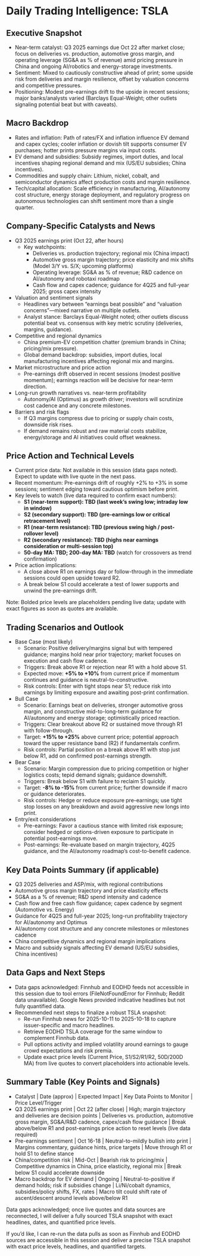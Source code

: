 # Daily Trading Intelligence: TSLA

## Executive Snapshot
- Near-term catalyst: Q3 2025 earnings due Oct 22 after market close; focus on deliveries vs. production, automotive gross margin, and operating leverage (SG&A as % of revenue) amid pricing pressure in China and ongoing AI/robotics and energy-storage investments.
- Sentiment: Mixed to cautiously constructive ahead of print; some upside risk from deliveries and margin resilience, offset by valuation concerns and competitive pressures.
- Positioning: Modest pre-earnings drift to the upside in recent sessions; major banks/analysts varied (Barclays Equal-Weight; other outlets signaling potential beat but with caveats).

## Macro Backdrop
- Rates and inflation: Path of rates/FX and inflation influence EV demand and capex cycles; cooler inflation or dovish tilt supports consumer EV purchases; hotter prints pressure margins via input costs.
- EV demand and subsidies: Subsidy regimes, import duties, and local incentives shaping regional demand and mix (US/EU subsidies; China incentives).
- Commodities and supply chain: Lithium, nickel, cobalt, and semiconductor dynamics affect production costs and margin resilience.
- Tech/capital allocation: Scale efficiency in manufacturing, AI/autonomy cost structure, energy storage deployment, and regulatory progress on autonomous technologies can shift sentiment more than a single quarter.

## Company-Specific Catalysts and News
- Q3 2025 earnings print (Oct 22, after hours)
  - Key watchpoints: 
    - Deliveries vs. production trajectory; regional mix (China impact)
    - Automotive gross margin trajectory; price elasticity and mix shifts (Model 3/Y vs. S/X; upcoming platforms)
    - Operating leverage: SG&A as % of revenue; R&D cadence on AI/autonomy and robotaxi roadmap
    - Cash flow and capex cadence; guidance for 4Q25 and full-year 2025; gross capex intensity
- Valuation and sentiment signals
  - Headlines vary between “earnings beat possible” and “valuation concerns”—mixed narrative on multiple outlets.
  - Analyst stance: Barclays Equal-Weight noted; other outlets discuss potential beat vs. consensus with key metric scrutiny (deliveries, margins, guidance).
- Competitive and regional dynamics
  - China premium-EV competition chatter (premium brands in China; pricing/mix pressure).
  - Global demand backdrop: subsidies, import duties, local manufacturing incentives affecting regional mix and margins.
- Market microstructure and price action
  - Pre-earnings drift observed in recent sessions (modest positive momentum); earnings reaction will be decisive for near-term direction.
- Long-run growth narratives vs. near-term profitability
  - Autonomy/AI (Optimus) as growth driver; investors will scrutinize cost cadence and any concrete milestones.
- Barriers and risk flags
  - If Q3 margins compress due to pricing or supply chain costs, downside risk rises.
  - If demand remains robust and raw material costs stabilize, energy/storage and AI initiatives could offset weakness.

## Price Action and Technical Levels
- Current price data: Not available in this session (data gaps noted). Expect to update with live quote in the next pass.
- Recent momentum: Pre-earnings drift of roughly +2% to +3% in some sessions; sentiment edging toward cautious optimism before print.
- Key levels to watch (live data required to confirm exact numbers):
  - **S1 (near-term support): TBD (last week’s swing low; intraday low in window)** 
  - **S2 (secondary support): TBD (pre-earnings low or critical retracement level)**
  - **R1 (near-term resistance): TBD (previous swing high / post-rollover level)** 
  - **R2 (secondary resistance): TBD (highs near earnings consideration or multi-session top)**
  - **50-day MA: TBD; 200-day MA: TBD** (watch for crossovers as trend confirmation)
- Price action implications:
  - A close above R1 on earnings day or follow-through in the immediate sessions could open upside toward R2.
  - A break below S1 could accelerate a test of lower supports and unwind the pre-earnings drift.

Note: Bolded price levels are placeholders pending live data; update with exact figures as soon as quotes are available.

## Trading Scenarios and Outlook
- Base Case (most likely)
  - Scenario: Positive delivery/margins signal but with tempered guidance; margins hold near prior trajectory; market focuses on execution and cash flow cadence.
  - Triggers: Break above R1 or rejection near R1 with a hold above S1.
  - Expected move: **+5% to +10%** from current price if momentum continues and guidance is neutral-to-constructive.
  - Risk controls: Enter with tight stops near S1; reduce risk into earnings by limiting exposure and awaiting post-print confirmation.
- Bull Case
  - Scenario: Earnings beat on deliveries, stronger automotive gross margin, and constructive mid-to-long-term guidance for AI/autonomy and energy storage; optimistically priced reaction.
  - Triggers: Clear breakout above R2 or sustained move through R1 with follow-through.
  - Target: **+15% to +25%** above current price; potential approach toward the upper resistance band (R2) if fundamentals confirm.
  - Risk controls: Partial position on a break above R1 with stop just below R1, add on confirmed post-earnings strength.
- Bear Case
  - Scenario: Margin compression due to pricing competition or higher logistics costs; tepid demand signals; guidance downshift.
  - Triggers: Break below S1 with failure to reclaim S1 quickly.
  - Target: **-8% to -15%** from current price; further downside if macro or guidance deteriorates.
  - Risk controls: Hedge or reduce exposure pre-earnings; use tight stop losses on any breakdown and avoid aggressive new longs into print.
- Entry/exit considerations
  - Pre-earnings: Favor a cautious stance with limited risk exposure; consider hedged or options-driven exposure to participate in potential post-earnings move.
  - Post-earnings: Re-evaluate based on margin trajectory, 4Q25 guidance, and the AI/autonomy roadmap’s cost-to-benefit cadence.

## Key Data Points Summary (if applicable)
- Q3 2025 deliveries and ASP/mix, with regional contributions
- Automotive gross margin trajectory and price elasticity effects
- SG&A as a % of revenue; R&D spend intensity and cadence
- Cash flow and free cash flow guidance; capex cadence by segment (Automotive vs. Energy)
- Guidance for 4Q25 and full-year 2025; long-run profitability trajectory for AI/autonomy and Optimus
- AI/autonomy cost structure and any concrete milestones or milestones cadence
- China competitive dynamics and regional margin implications
- Macro and subsidy signals affecting EV demand (US/EU subsidies, China incentives)

## Data Gaps and Next Steps
- Data gaps acknowledged: Finnhub and EODHD feeds not accessible in this session due to tool errors (FileNotFoundError for Finnhub; Reddit data unavailable). Google News provided indicative headlines but not fully quantified data.
- Recommended next steps to finalize a robust TSLA snapshot:
  - Re-run Finnhub news for 2025-10-11 to 2025-10-18 to capture issuer-specific and macro headlines.
  - Retrieve EODHD TSLA coverage for the same window to complement Finnhub data.
  - Pull options activity and implied volatility around earnings to gauge crowd expectations and risk premia.
  - Update exact price levels (Current Price, S1/S2/R1/R2, 50D/200D MA) from live quotes to convert placeholders into actionable levels.

## Summary Table (Key Points and Signals)
- Catalyst | Date (approx) | Expected Impact | Key Data Points to Monitor | Price Level/Trigger
- Q3 2025 earnings print | Oct 22 (after close) | High; margin trajectory and deliveries are decision points | Deliveries vs. production, automotive gross margin, SG&A/R&D cadence, capex/cash flow guidance | Break above/below R1 and post-earnings price action to reset levels (live data required)
- Pre-earnings sentiment | Oct 16-18 | Neutral-to-mildly bullish into print | Margins commentary, guidance hints, price targets | Move through R1 or hold S1 to define stance
- China/competition risk | Mid-Oct | Bearish risk to pricing/mix | Competitive dynamics in China, price elasticity, regional mix | Break below S1 could accelerate downside
- Macro backdrop for EV demand | Ongoing | Neutral-to-positive if demand holds; risk if subsidies change | Li/Ni/cobalt dynamics, subsidies/policy shifts, FX, rates | Macro tilt could shift rate of ascent/descent around levels above/below R1

Data gaps acknowledged; once live quotes and data sources are reconnected, I will deliver a fully sourced TSLA snapshot with exact headlines, dates, and quantified price levels.

If you’d like, I can re-run the data pulls as soon as Finnhub and EODHD sources are accessible in this session and deliver a precise TSLA snapshot with exact price levels, headlines, and quantified targets.
